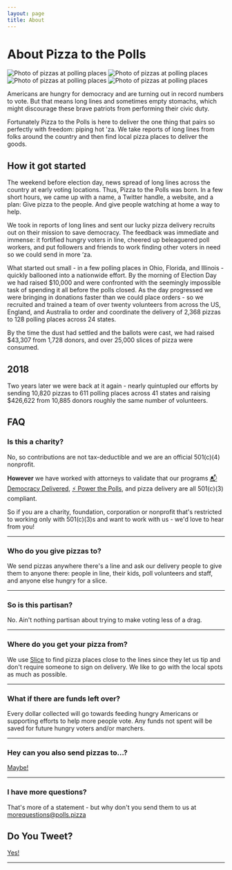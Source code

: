 ```yaml
---
layout: page
title: About
---
```


# About Pizza to the Polls

<div class="photo-grid">
    <img alt="Photo of pizzas at polling places" src="/images/pics/photo_1.jpg">
    <img alt="Photo of pizzas at polling places" src="/images/pics/photo_2.jpg">
    <img alt="Photo of pizzas at polling places" src="/images/pics/photo_3.jpg">
    <img alt="Photo of pizzas at polling places" src="/images/pics/photo_4.jpg">
</div>

Americans are hungry for democracy and are turning out in record numbers to vote. But that means long lines and sometimes empty stomachs, which might discourage these brave patriots from performing their civic duty.

Fortunately Pizza to the Polls is here to deliver the one thing that pairs so perfectly with freedom: piping hot 'za. We take reports of long lines from folks around the country and then find local pizza places to deliver the goods.

## How it got started

The weekend before election day, news spread of long lines across the country at early voting locations. Thus, Pizza to the Polls was born. In a few short hours, we came up with a name, a Twitter handle, a website, and a plan: Give pizza to the people. And give people watching at home a way to help.

We took in reports of long lines and sent our lucky pizza delivery recruits out on their mission to save democracy. The feedback was immediate and immense: it fortified hungry voters in line, cheered up beleaguered poll workers, and put followers and friends to work finding other voters in need so we could send in more ‘za.

What started out small - in a few polling places in Ohio, Florida, and Illinois - quickly ballooned into a nationwide effort. By the morning of Election Day we had raised $10,000 and were confronted with the seemingly impossible task of spending it all before the polls closed. As the day progressed we were bringing in donations faster than we could place orders - so we recruited and trained a team of over twenty volunteers from across the US, England, and Australia to order and coordinate the delivery of 2,368 pizzas to 128 polling places across 24 states.

By the time the dust had settled and the ballots were cast, we had raised $43,307 from 1,728 donors, and over 25,000 slices of pizza were consumed.

## 2018

Two years later we were back at it again - nearly quintupled our efforts by sending 10,820 pizzas to 611 polling places across 41 states and raising $426,622 from 10,885 donors roughly the same number of volunteers.

## FAQ

### Is this a charity?

No, so contributions are not tax-deductible and we are an official 501(c)(4) nonprofit.

**However** we have worked with attorneys to validate that our programs [📬 Democracy Delivered](/democracy-delivered), [⚡️ Power the Polls](/power-the-polls), and pizza delivery are all 501(c)(3) compliant.

So if you are a charity, foundation, corporation or nonprofit that's restricted to working only with 501(c)(3)s and want to work with us - we'd love to hear from you!

<hr>

### Who do you give pizzas to?

We send pizzas anywhere there's a line and ask our delivery people to give them to anyone there: people in line, their kids, poll volunteers and staff, and anyone else hungry for a slice.

<hr>

### So is this partisan?

No. Ain't nothing partisan about trying to make voting less of a drag.

<hr>

### Where do you get your pizza from?

We use <a href="http://slicelife.com/">Slice</a> to find pizza places close to the lines since they let us tip and don't require someone to sign on delivery. We like to go with the local spots as much as possible.

<hr>

### What if there are funds left over?

Every dollar collected will go towards feeding hungry Americans or supporting efforts to help more people vote. Any funds not spent will be saved for future hungry voters and/or marchers.

<hr>

### Hey can you also send pizzas to...?

[Maybe!](/sendingpizzas)

<hr>

### I have more questions?

That's more of a statement - but why don't you send them to us at <a href="mailto:morequestions@polls.pizza">morequestions@polls.pizza</a>

<section class="about">
    <div class="container">
        <h2>Do You Tweet?</h2>
        <a class="twitter-timeline" href="https://twitter.com/PizzaToThePolls" data-tweet-limit="8">Yes!</a>
        <script async src="//platform.twitter.com/widgets.js" charset="utf-8"></script>
        <hr>
    </div>
</section>

